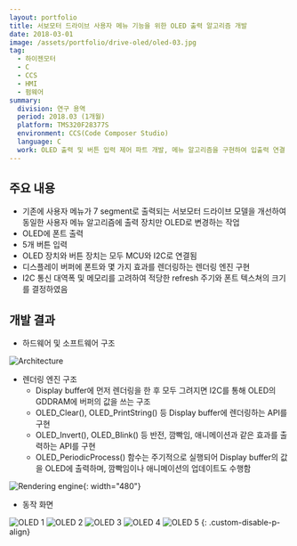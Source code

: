 ```yaml
---
layout: portfolio
title: 서보모터 드라이브 사용자 메뉴 기능을 위한 OLED 출력 알고리즘 개발
date: 2018-03-01
image: /assets/portfolio/drive-oled/oled-03.jpg
tag:
  - 하이젠모터
  - C
  - CCS
  - HMI
  - 펌웨어
summary:
  division: 연구 용역
  period: 2018.03 (1개월)
  platform: TMS320F28377S
  environment: CCS(Code Composer Studio)
  language: C
  work: OLED 출력 및 버튼 입력 제어 파트 개발, 메뉴 알고리즘을 구현하여 입출력 연결
---
```


## 주요 내용

* 기존에 사용자 메뉴가 7 segment로 출력되는 서보모터 드라이브 모델을 개선하여 동일한 사용자 메뉴 알고리즘에 출력 장치만 OLED로 변경하는 작업
* OLED에 폰트 출력
* 5개 버튼 입력
* OLED 장치와 버튼 장치는 모두 MCU와 I2C로 연결됨
* 디스플레이 버퍼에 폰트와 몇 가지 효과를 렌더링하는 렌더링 엔진 구현
* I2C 통신 대역폭 및 메모리를 고려하여 적당한 refresh 주기와 폰트 텍스쳐의 크기를 결정하였음

## 개발 결과

* 하드웨어 및 소프트웨어 구조

![Architecture]({{site.baseurl}}/assets/portfolio/drive-oled/architecture.png)

* 렌더링 엔진 구조
  * Display buffer에 먼저 렌더링을 한 후 모두 그려지면 I2C를 통해 OLED의 GDDRAM에 버퍼의 값을 쓰는 구조
  * OLED_Clear(), OLED_PrintString() 등 Display buffer에 렌더링하는 API를 구현
  * OLED_Invert(), OLED_Blink() 등 반전, 깜빡임, 애니메이션과 같은 효과를 출력하는 API를 구현
  * OLED_PeriodicProcess() 함수는 주기적으로 실행되어 Display buffer의 값을 OLED에 출력하며, 깜빡임이나 애니메이션의 업데이트도 수행함

![Rendering engine]({{site.baseurl}}/assets/portfolio/drive-oled/rendering.png){: width="480"}

* 동작 화면

![OLED 1]({{site.baseurl}}/assets/portfolio/drive-oled/oled-01.jpg)
![OLED 2]({{site.baseurl}}/assets/portfolio/drive-oled/oled-02.jpg)
![OLED 3]({{site.baseurl}}/assets/portfolio/drive-oled/oled-03.jpg)
![OLED 4]({{site.baseurl}}/assets/portfolio/drive-oled/oled-04.jpg)
![OLED 5]({{site.baseurl}}/assets/portfolio/drive-oled/oled-05.jpg)
{: .custom-disable-p-align}
